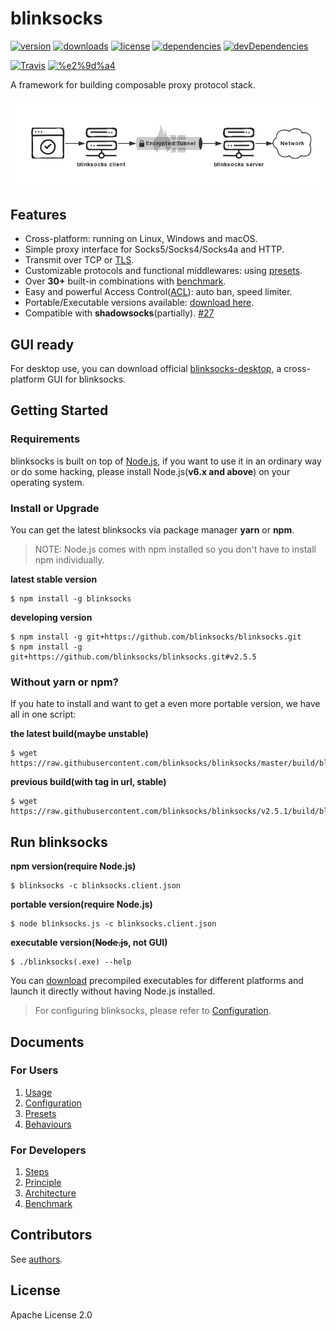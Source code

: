 # blinksocks

[![version](https://img.shields.io/npm/v/blinksocks.svg)](https://www.npmjs.com/package/blinksocks)
[![downloads](https://img.shields.io/npm/dt/blinksocks.svg)](https://www.npmjs.com/package/blinksocks)
[![license](https://img.shields.io/npm/l/blinksocks.svg)](https://github.com/blinksocks/blinksocks/blob/master/LICENSE)
[![dependencies](https://img.shields.io/david/blinksocks/blinksocks.svg)](https://www.npmjs.com/package/blinksocks)
[![devDependencies](https://img.shields.io/david/dev/blinksocks/blinksocks.svg)](https://www.npmjs.com/package/blinksocks)

[![Travis](https://img.shields.io/travis/blinksocks/blinksocks.svg)](https://travis-ci.org/blinksocks/blinksocks)
[![%e2%9d%a4](https://img.shields.io/badge/made%20with-%e2%9d%a4-ff69b4.svg)](https://github.com/blinksocks/blinksocks)

A framework for building composable proxy protocol stack.

![](docs/blinksocks.png)

## Features

* Cross-platform: running on Linux, Windows and macOS.
* Simple proxy interface for Socks5/Socks4/Socks4a and HTTP.
* Transmit over TCP or [TLS](https://github.com/blinksocks/blinksocks/tree/master/docs/config#blinksocks-over-tls).
* Customizable protocols and functional middlewares: using [presets](docs/presets).
* Over **30+** built-in combinations with [benchmark](docs/benchmark).
* Easy and powerful Access Control([ACL](https://github.com/blinksocks/blinksocks/tree/master/docs/presets#access-control)): auto ban, speed limiter.
* Portable/Executable versions available: [download here](https://github.com/blinksocks/blinksocks/releases).
* Compatible with **shadowsocks**(partially). [#27](https://github.com/blinksocks/blinksocks/issues/27)

## GUI ready

For desktop use, you can download official [blinksocks-desktop](https://github.com/blinksocks/blinksocks-desktop),
a cross-platform GUI for blinksocks.

## Getting Started

### Requirements

blinksocks is built on top of [Node.js](https://nodejs.org), if you want to use it in an ordinary way or do some hacking,
please install Node.js(**v6.x and above**) on your operating system.

### Install or Upgrade

You can get the latest blinksocks via package manager **yarn** or **npm**.

> NOTE: Node.js comes with npm installed so you don't have to install npm individually.

**latest stable version**

```
$ npm install -g blinksocks
```

**developing version**

```
$ npm install -g git+https://github.com/blinksocks/blinksocks.git
$ npm install -g git+https://github.com/blinksocks/blinksocks.git#v2.5.5
```

### Without yarn or npm?

If you hate to install and want to get a even more portable version, we have all in one script:

**the latest build(maybe unstable)**

```
$ wget https://raw.githubusercontent.com/blinksocks/blinksocks/master/build/blinksocks.js
```

**previous build(with tag in url, stable)**

```
$ wget https://raw.githubusercontent.com/blinksocks/blinksocks/v2.5.1/build/blinksocks.js
```

## Run blinksocks

**npm version(require Node.js)**

```
$ blinksocks -c blinksocks.client.json
```

**portable version(require Node.js)**

```
$ node blinksocks.js -c blinksocks.client.json
```

**executable version(~~Node.js~~, not GUI)**

```
$ ./blinksocks(.exe) --help
```

You can [download](https://github.com/blinksocks/blinksocks/releases) precompiled executables for different platforms and launch it directly without having Node.js installed.

> For configuring blinksocks, please refer to [Configuration](docs/config).

## Documents

### For Users

1. [Usage](docs/usage)
2. [Configuration](docs/config)
3. [Presets](docs/presets)
4. [Behaviours](docs/behaviours)

### For Developers

1. [Steps](docs/development/steps)
2. [Principle](docs/development/principle)
3. [Architecture](docs/development/architecture)
4. [Benchmark](docs/benchmark)

## Contributors

See [authors](AUTHORS).

## License

Apache License 2.0